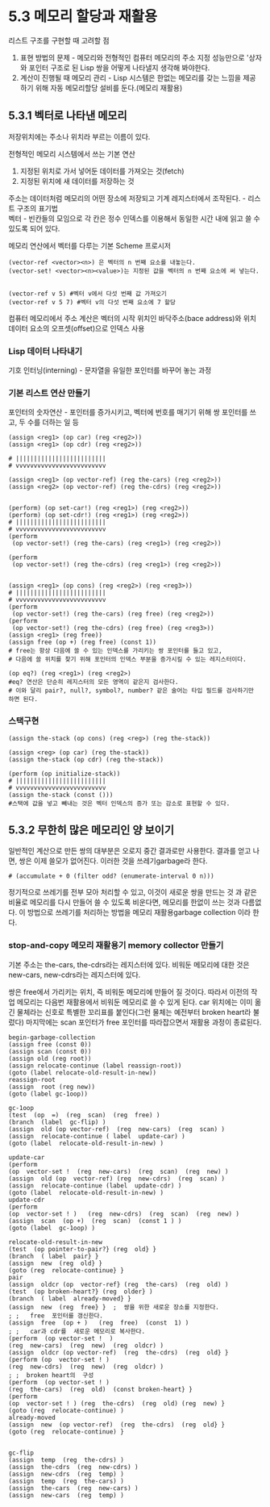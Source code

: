 # 5.3 메모리 할당과 재활용
 리스트 구조를 구현할 때 고려할 점  
 1. 표현 방법의 문제 - 메모리와 전형적인 컴퓨터 메모리의 주소 지정 성능만으로 '상자와 포인터 구조로 된 Lisp 쌍을 어떻게 나타낼지 생각해 봐야한다.
 2. 계산이 진행될 때 메모리 관리 - Lisp 시스템은 한없는 메모리를 갖는 느낌을 제공하기 위해 자동 메모리할당 설비를 둔다.(메모리 재활용)
 
 ## 5.3.1 벡터로 나타낸 메모리
 
저장위치에는 주소나 위치라 부르는 이름이 있다.  

전형적인 메모리 시스템에서 쓰는 기본 연산  
1. 지정된 위치로 가서 넣어둔 데이터를 가져오는 것(fetch)  
2. 지정된 위치에 새 데이터를 저장하는 것  

주소는 데이터처럼 메모리의 어떤 장소에 저장되고 기계 레지스터에서 조작된다. - 리스트 구조의 표기법  
벡터 - 빈칸들의 모임으로 각 칸은 정수 인덱스를 이용해서 동일한 시간 내에 읽고 쓸 수 있도록 되어 있다.  


메모리 연산에서 벡터를 다루는 기본 Scheme 프로시저
~~~~
(vector-ref <vector><n>) 은 벡터의 n 번째 요소를 내놓는다.
(vector-set! <vector><n><value>)는 지정된 값을 벡터의 n 번째 요소에 써 넣는다.


(vector-ref v 5) #벡터 v에서 다섯 번째 값 가져오기
(vector-ref v 5 7) #벡터 v의 다섯 번째 요소에 7 할당
~~~~
컴퓨터 메모리에서 주소 계산은 벡터의 시작 위치인 바닥주소(bace address)와 위치 데이터 요소의 오프셋(offset)으로 인덱스 사용  

### Lisp 데이터 나타내기

기호 인터닝(interning) - 문자열을 유일한 포인터를 바꾸어 놓는 과정

### 기본 리스트 연산 만들기

포인터의 숫자연산 - 포인터를 증가시키고, 벡터에 번호를 매기기 위해 쌍 포인터를 쓰고, 두 수를 더하는 일 등

~~~~
(assign <reg1> (op car) (reg <reg2>))
(assign <reg1> (op cdr) (reg <reg2>))

# |||||||||||||||||||||||||
# vvvvvvvvvvvvvvvvvvvvvvvvv

(assign <reg1> (op vector-ref) (reg the-cars) (reg <reg2>))
(assign <reg2> (op vector-ref) (reg the-cdrs) (reg <reg2>))


(perform) (op set-car!) (reg <reg1>) (reg <reg2>))
(perform) (op set-cdr!) (reg <reg1>) (reg <reg2>))
# |||||||||||||||||||||||||
# vvvvvvvvvvvvvvvvvvvvvvvvv
(perform
 (op vector-set!) (reg the-cars) (reg <reg1>) (reg <reg2>))
 
(perform
 (op vector-set!) (reg the-cdrs) (reg <reg1>) (reg <reg2>))
 
 
(assign <reg1> (op cons) (reg <reg2>) (reg <reg3>))
# |||||||||||||||||||||||||
# vvvvvvvvvvvvvvvvvvvvvvvvv
(perform
 (op vector-set!) (reg the-cars) (reg free) (reg <reg2>))
(perform
 (op vector-set!) (reg the-cdrs) (reg free) (reg <reg3>))
(assign <reg1> (reg free))
(assign free (op +) (reg free) (const 1))
# free는 항상 다음에 쓸 수 있는 인덱스를 가리키는 쌍 포인터를 들고 있고,
# 다음에 쓸 위치를 찾기 위해 포인터의 인덱스 부분을 증가시킬 수 있는 레지스터이다.

(op eq?) (reg <reg1>) (reg <reg2>)
#eq? 연산은 단순히 레지스터의 모든 영역이 같은지 검사한다.
# 이와 달리 pair?, null?, symbol?, number? 같은 술어는 타입 필드를 검사하기만 하면 된다.
~~~~

### 스택구현

~~~~
(assign the-stack (op cons) (reg <reg>) (reg the-stack))

(assign <reg> (op car) (reg the-stack))
(assign the-stack (op cdr) (reg the-stack))

(perform (op initialize-stack))
# |||||||||||||||||||||||||
# vvvvvvvvvvvvvvvvvvvvvvvvv
(assign the-stack (const ()))
#스택에 값을 넣고 빼내는 것은 벡터 인덱스의 증가 또는 감소로 표현할 수 있다.
~~~~

 ## 5.3.2  무한히 많은 메모리인 양 보이기
 
 일반적인 계산으로  만든 쌍의 대부분은 오로지 중간 결과로만 사용한다.
 결과를 얻고 나면, 쌍은 이제 쓸모가 없어진다. 이러한 것을 쓰레기garbage라 한다.

~~~~
# (accumulate + 0 (filter odd? (enumerate-interval 0 n)))
~~~~

 정기적으로 쓰레기를 전부 모아 처리할 수 있고,  이것이 새로운 쌍을 만드는 것
 과 같은 비율로 메모리를 다시 만들어 쓸 수 있도록 비운다면, 메모리를 한없이
 쓰는 것과 다름없다.
 이 방법으로 쓰레기를 처리하는 방법을 메모리 재활용garbage collection 이라 한다.

### stop-and-copy 메모리 재활용기 memory collector 만들기

 기본 주소는 the-cars, the-cdrs라는 레지스터에 있다.
 비워둔 메모리에 대한 것은 new-cars, new-cdrs라는 레지스터에 있다.

 쌍은 free에서 가리키는 위치, 즉 비워둔 메모리에 만들어 질 것이다.
 따라서 이전의 작업 메모리는 다음번 재활용에서 비워둔 메모리로 쓸 수 있게 된다.
 car 위치에는 이미 옮긴 물체라는 신호로 특별한 꼬리표를 붙인다(그런 물체는 예전부터 broken heart라 불렀다)
 마지막에는 scan 포인터가 free 포인터를 따라잡으면서 재활용 과정이 종료된다. 

~~~~
begin-garbage-collection
(assign free (const 0)) 
(assign scan (const 0)) 
(assign old (reg root)) 
(assign relocate-continue (label reassign-root)) 
(goto (label relocate-old-result-in-new)) 
reassign-root
(assign  root (reg new)) 
(goto (label gc-1oop))

gc-1oop
(test  (op  =)  (reg  scan)  (reg  free) ) 
(branch  (label  gc-flip) ) 
(assign  old (op vector-ref)  (reg  new-cars)  (reg  scan) ) 
(assign  relocate-continue ( label  update-car) ) 
(goto (label  relocate-old-result-in-new) ) 

update-car 
(perform
(op  vector-set !  (reg  new-cars)  (reg  scan)  (reg  new) ) 
(assign  old (op  vector-ref) (reg  new-cdrs)  (reg  scan) ) 
(assign  relocate-continue (label  update-cdr) ) 
(goto (label  relocate-old-result-in-new) ) 
update-cdr 
(perform
(op  vector-set ! )   (reg  new-cdrs)  (reg  scan)  (reg  new) ) 
(assign  scan  (op +)  (reg  scan)  (const 1 ) ) 
(goto (label  gc-1oop) )
~~~~


~~~~
relocate-old-result-in-new
(test  (op pointer-to-pair?} (reg  old} }
(branch  ( label  pair} } 
(assign  new  (reg  old} }
(goto (reg  relocate-continue} }
pair 
(assign  oldcr (op  vector-ref} (reg  the-cars)  (reg  old) )
(test  (op broken-heart?} (reg  older} ) 
(branch  ( label  already-moved} }
(assign  new  (reg  free} }  ;  쌍을 위한 새로운 장소를 지정한다. 
; ;   free  포인터를 갱신한다. 
(assign  free  (op + )   (reg  free)  (const  1) ) 
; ;   car과 cdr를  새로운 메모리로 복사한다. 
(perform  (op vector-set !  ) 
(reg  new-cars)  (reg  new)  (reg  oldcr) )
(assign  oldcr (op vector-ref)  (reg  the-cdrs)  (reg  old} }
(perform (op  vector-set ! )  
(reg  new-cdrs)  (reg  new)  (reg  oldcr) )
; ;  broken heart의  구성 
(perform  (op vector-set ! ) 
(reg  the-cars)  (reg  old)  (const broken-heart} }
(perform 
(op  vector-set ! ) (reg  the-cdrs)  (reg  old) (reg  new) } 
(goto (reg  relocate-continue) )
already-moved
(assign  new  (op vector-ref)  (reg  the-cdrs)  (reg  old} }
(goto (reg  relocate-continue) }


gc-flip 
(assign  temp  (reg  the-cdrs) )  
(assign  the-cdrs  (reg  new-cdrs) ) 
(assign  new-cdrs  (reg  temp) ) 
(assign  temp  (reg  the-cars) )  
(assign  the-cars  (reg  new-cars) )  
(assign  new-cars  (reg  temp) ) 
~~~~

